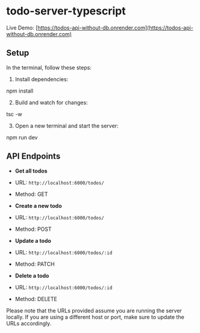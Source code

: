 # todo-server-typescript

Live Demo: [https://todos-api-without-db.onrender.com](https://todos-api-without-db.onrender.com)

## Setup

In the terminal, follow these steps:

1. Install dependencies:

npm install

2. Build and watch for changes:

tsc -w

3. Open a new terminal and start the server:

npm run dev

## API Endpoints

- **Get all todos**
- URL: `http://localhost:6000/todos/`
- Method: GET

- **Create a new todo**
- URL: `http://localhost:6000/todos/`
- Method: POST

- **Update a todo**
- URL: `http://localhost:6000/todos/:id`
- Method: PATCH

- **Delete a todo**
- URL: `http://localhost:6000/todos/:id`
- Method: DELETE

Please note that the URLs provided assume you are running the server locally. If you are using a different host or port, make sure to update the URLs accordingly.
